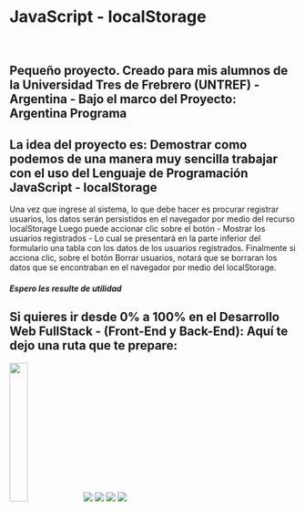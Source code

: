 <h1>JavaScript - localStorage</h1>
<br>
<h2>Pequeño proyecto. Creado para mis alumnos de la <strong> Universidad Tres de Frebrero (UNTREF) - Argentina - Bajo el marco del Proyecto: Argentina Programa</strong></h2>

<h2>La idea del proyecto es: Demostrar como podemos de una manera muy sencilla trabajar con el uso del Lenguaje de Programación JavaScript - localStorage
</h2>

<p>
Una vez que ingrese al sistema, lo que debe hacer es procurar registrar usuarios, los datos serán persistidos en el navegador por medio del recurso localStorage
Luego puede accionar clic sobre el botón - Mostrar los usuarios registrados - Lo cual se presentará en la parte inferior del formulario una tabla con los datos de 
los usuarios registrados.
Finalmente si acciona clic, sobre el botón Borrar usuarios, notará que se borraran los datos que se encontraban en el navegador por medio del localStorage. </p>

<h5>Espero les resulte de utilidad</h5>

<h2>Si quieres ir desde 0% a 100% en el <strong>Desarrollo Web FullStack</strong> - (Front-End y Back-End): Aquí te dejo una ruta que te prepare:</h2>
<img style="width:25%" src="https://cedavilu.com/assets/img/cursos/cursos-1.png" >
<img src="https://cedavilu.com/assets/img/cursos/cursos-2.png" >
<img src="https://cedavilu.com/assets/img/cursos/cursos-3.png" >
<img src="https://cedavilu.com/assets/img/cursos/cursos-4.png" >

<img src="https://adanielf.files.wordpress.com/2020/04/frase-daniel-fuentes.jpg">



